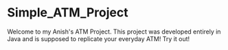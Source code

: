 # Simple_ATM_Project

Welcome to my Anish's ATM Project. This project was developed entirely in Java and is supposed to replicate your everyday ATM! Try it out!
